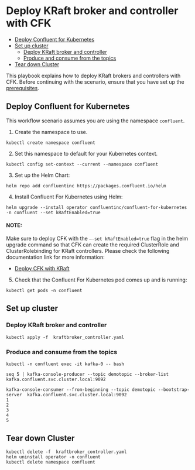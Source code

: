 # Deploy KRaft broker and controller with CFK


- [Deploy Confluent for Kubernetes](#deploy-confluent-for-kubernetes)
- [Set up cluster](#set-up-cluster)
  * [Deploy KRaft broker and controller](#deploy-kraft-broker-and-controller)
  * [Produce and consume from the topics](#produce-and-consume-from-the-topics)
- [Tear down Cluster](#tear-down-cluster)

This playbook explains how to deploy KRaft brokers and controllers with CFK. Before continuing with the scenario, ensure that you have set up the
[prerequisites](/README.md#prerequisites).

## Deploy Confluent for Kubernetes

This workflow scenario assumes you are using the namespace `confluent`.

1. Create the namespace to use.

```
kubectl create namespace confluent
```

2. Set this namespace to default for your Kubernetes context.

```
kubectl config set-context --current --namespace confluent
```

3. Set up the Helm Chart:

```
helm repo add confluentinc https://packages.confluent.io/helm
```

4. Install Confluent For Kubernetes using Helm:

```
helm upgrade --install operator confluentinc/confluent-for-kubernetes -n confluent --set kRaftEnabled=true
```
#### NOTE:  
Make sure to deploy CFK with the `–-set kRaftEnabled=true` flag in the helm upgrade command so that CFK can create the required ClusterRole and ClusterRolebinding for KRaft controllers. Please check the following documentation link for more information: 

- [Deploy CFK with KRaft](https://docs.confluent.io/operator/current/co-deploy-cfk.html#deploy-co-with-kraft)
                

5. Check that the Confluent For Kubernetes pod comes up and is running:

```
kubectl get pods -n confluent
```

## Set up cluster

### Deploy KRaft broker and controller

    kubectl apply -f  kraftbroker_controller.yaml

### Produce and consume from the topics
```
kubectl -n confluent exec -it kafka-0 -- bash

seq 5 | kafka-console-producer --topic demotopic --broker-list kafka.confluent.svc.cluster.local:9092

kafka-console-consumer --from-beginning --topic demotopic --bootstrap-server  kafka.confluent.svc.cluster.local:9092
1
2
3
4
5
```

## Tear down Cluster
    kubectl delete -f  kraftbroker_controller.yaml
    helm uninstall operator -n confluent
    kubectl delete namespace confluent
